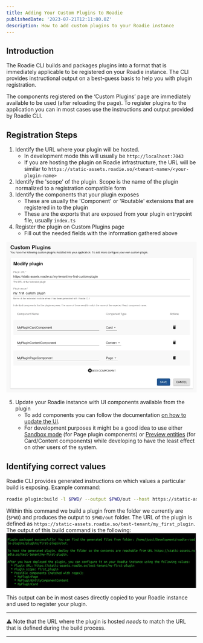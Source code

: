 ```yaml
---
title: Adding Your Custom Plugins to Roadie
publishedDate: '2023-07-21T12:11:00.0Z'
description: How to add custom plugins to your Roadie instance
---
```


## Introduction

The Roadie CLI builds and packages plugins into a format that is immediately applicable to be registered on your Roadie instance. The CLI provides instructional output on a best-guess basis to help you with plugin registration. 

The components registered on the ‘Custom Plugins’ page are immediately available to be used (after reloading the page). To register plugins to the application you can in most cases use the instructions and output provided by Roadie CLI. 

## Registration Steps

1. Identify the URL where your plugin will be hosted.
   * In development mode this will usually be `http://localhost:7043`
   * If you are hosting the plugin on Roadie infrastructure, the URL will be similar to `https://static-assets.roadie.so/<tenant-name>/<your-plugin-name>`
2. Identify the 'scope' of the plugin. Scope is the name of the plugin normalized to a registration compatible form
3. Identify the components that your plugin exposes
   * These are usually the 'Component' or 'Routable' extensions that are registered in to the plugin
   * These are the exports that are exposed from your plugin entrypoint file, usually `index.ts`
4. Register the plugin on Custom Plugins page
   * Fill out the needed fields with the information gathered above

![A Form showing Roadie Custom Plugins registration](plugin_registration.webp)

5. Update your Roadie instance with UI components available from the plugin
   * To add components you can follow the documentation [on how to update the UI](/docs/details/updating-the-ui/).
   * For development purposes it might be a good idea to use either [Sandbox mode](/docs/details/sandbox-mode/) (for Page plugin components) or [Preview entities](/docs/details/previewing-changes/) (for Card/Content components) while developing to have the least effect on other users of the system.

## Identifying correct values

Roadie CLI provides generated instructions on which values a particular build is exposing. 
Example command:

```bash
roadie plugin:build -l $PWD/ --output $PWD/out --host https://static-assets.roadie.so/test-tenant/my_first_plugin
```

Within this command we build a plugin from the folder we currently are (`$PWD`) and produces the output to `$PWD/out` folder. The URL of the plugin is defined as `https://static-assets.roadie.so/test-tenant/my_first_plugin`. 
The output of this build command is the following:
![Image of a terminal displaying Roadie CLI command output](plugin_build_output.webp)

This output can be in most cases directly copied to your Roadie instance and used to register your plugin. 

---

⚠️ Note that the URL where the plugin is hosted _needs_ to match the URL that is defined during the build process.

---